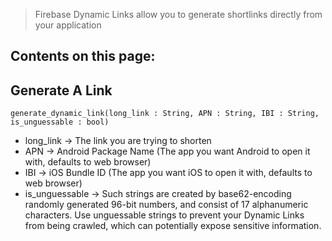 > Firebase Dynamic Links allow you to generate shortlinks directly from your application

## Contents on this page:


## Generate A Link

```gdscript
generate_dynamic_link(long_link : String, APN : String, IBI : String, is_unguessable : bool)
```

* long_link -> The link you are trying to shorten
* APN -> Android Package Name (The app you want Android to open it with, defaults to web browser)
* IBI -> iOS Bundle ID (The app you want iOS to open it with, defaults to web browser)
* is_unguessable -> Such strings are created by base62-encoding randomly generated 96-bit numbers, and consist of 17 alphanumeric characters. Use unguessable strings to prevent your Dynamic Links from being crawled, which can potentially expose sensitive information.